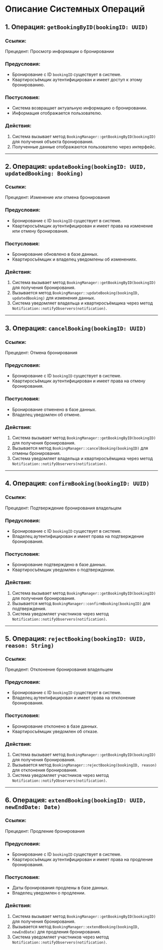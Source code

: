 
# Описание Системных Операций

## 1. Операция: `getBookingByID(bookingID: UUID)`

### Ссылки:
Прецедент: Просмотр информации о бронировании

### Предусловия:
- Бронирование с ID `bookingID` существует в системе.
- Квартиросъёмщик аутентифицирован и имеет доступ к этому бронированию.

### Постусловия:
- Система возвращает актуальную информацию о бронировании.
- Информация отображается пользователю.

### Действия:
1. Система вызывает метод `BookingManager::getBookingByID(bookingID)` для получения объекта бронирования.
2. Полученные данные отображаются пользователю через интерфейс.

---

## 2. Операция: `updateBooking(bookingID: UUID, updatedBooking: Booking)`

### Ссылки:
Прецедент: Изменение или отмена бронирования

### Предусловия:
- Бронирование с ID `bookingID` существует в системе.
- Квартиросъёмщик аутентифицирован и имеет права на изменение или отмену бронирования.

### Постусловия:
- Бронирование обновлено в базе данных.
- Квартиросъёмщик и владелец уведомлены об изменениях.

### Действия:
1. Система вызывает метод `BookingManager::getBookingByID(bookingID)` для получения бронирования.
2. Вызывается метод `BookingManager::updateBooking(bookingID, updatedBooking)` для изменения данных.
3. Система уведомляет владельца и квартиросъёмщика через метод `Notification::notifyObservers(notification)`.

---

## 3. Операция: `cancelBooking(bookingID: UUID)`

### Ссылки:
Прецедент: Отмена бронирования

### Предусловия:
- Бронирование с ID `bookingID` существует в системе.
- Квартиросъёмщик аутентифицирован и имеет права на отмену бронирования.

### Постусловия:
- Бронирование отменено в базе данных.
- Владелец уведомлен об отмене.

### Действия:
1. Система вызывает метод `BookingManager::getBookingByID(bookingID)` для получения бронирования.
2. Вызывается метод `BookingManager::cancelBooking(bookingID)` для отмены бронирования.
3. Система уведомляет владельца и квартиросъёмщика через метод `Notification::notifyObservers(notification)`.

---

## 4. Операция: `confirmBooking(bookingID: UUID)`

### Ссылки:
Прецедент: Подтверждение бронирования владельцем

### Предусловия:
- Бронирование с ID `bookingID` существует в системе.
- Владелец аутентифицирован и имеет права на подтверждение бронирования.

### Постусловия:
- Бронирование подтверждено в базе данных.
- Квартиросъёмщик уведомлен о подтверждении.

### Действия:
1. Система вызывает метод `BookingManager::getBookingByID(bookingID)` для получения бронирования.
2. Вызывается метод `BookingManager::confirmBooking(bookingID)` для подтверждения.
3. Система уведомляет участников через метод `Notification::notifyObservers(notification)`.

---

## 5. Операция: `rejectBooking(bookingID: UUID, reason: String)`

### Ссылки:
Прецедент: Отклонение бронирования владельцем

### Предусловия:
- Бронирование с ID `bookingID` существует в системе.
- Владелец аутентифицирован и имеет права на отклонение бронирования.

### Постусловия:
- Бронирование отклонено в базе данных.
- Квартиросъёмщик уведомлен об отказе.

### Действия:
1. Система вызывает метод `BookingManager::getBookingByID(bookingID)` для получения бронирования.
2. Вызывается метод `BookingManager::rejectBooking(bookingID, reason)` для отклонения бронирования.
3. Система уведомляет участников через метод `Notification::notifyObservers(notification)`.

---

## 6. Операция: `extendBooking(bookingID: UUID, newEndDate: Date)`

### Ссылки:
Прецедент: Продление бронирования

### Предусловия:
- Бронирование с ID `bookingID` существует в системе.
- Квартиросъёмщик аутентифицирован и имеет права на продление бронирования.

### Постусловия:
- Даты бронирования продлены в базе данных.
- Владелец уведомлен о продлении.

### Действия:
1. Система вызывает метод `BookingManager::getBookingByID(bookingID)` для получения бронирования.
2. Вызывается метод `BookingManager::extendBooking(bookingID, newEndDate)` для продления бронирования.
3. Система уведомляет участников через метод `Notification::notifyObservers(notification)`.

